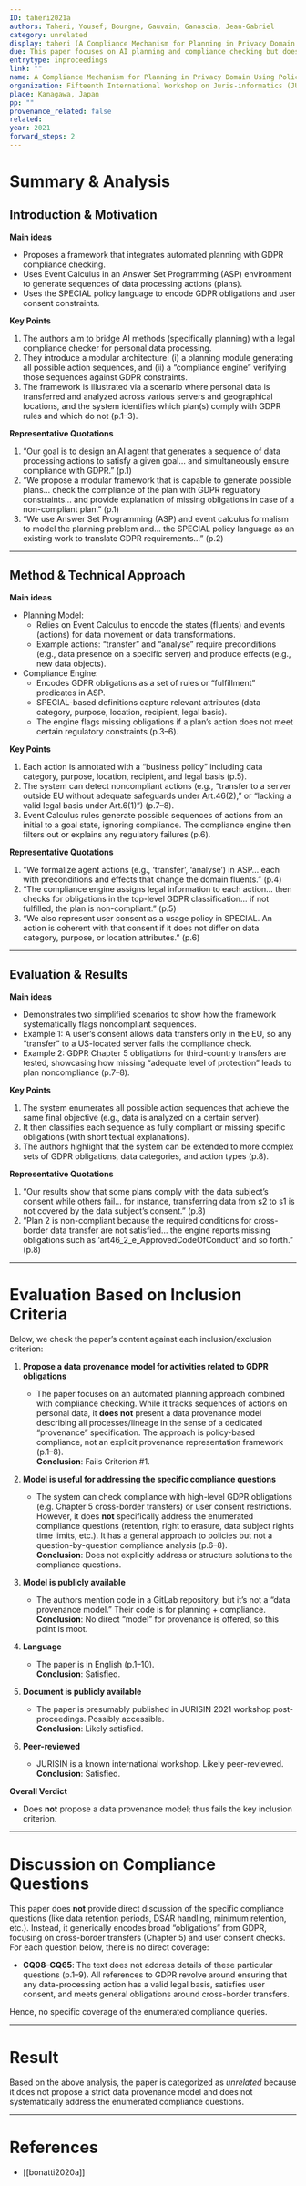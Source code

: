 ```yaml
---
ID: taheri2021a
authors: Taheri, Yousef; Bourgne, Gauvain; Ganascia, Jean-Gabriel
category: unrelated
display: taheri (A Compliance Mechanism for Planning in Privacy Domain Using Policies)
due: This paper focuses on AI planning and compliance checking but does not propose a data provenance model for GDPR obligations.
entrytype: inproceedings
link: ""
name: A Compliance Mechanism for Planning in Privacy Domain Using Policies
organization: Fifteenth International Workshop on Juris-informatics (JURISIN 2021)
place: Kanagawa, Japan
pp: ""
provenance_related: false
related: 
year: 2021
forward_steps: 2
---
```


# Summary & Analysis

## Introduction & Motivation

**Main ideas**

- Proposes a framework that integrates automated planning with GDPR compliance checking.
- Uses Event Calculus in an Answer Set Programming (ASP) environment to generate sequences of data processing actions (plans).
- Uses the SPECIAL policy language to encode GDPR obligations and user consent constraints.

**Key Points**

1. The authors aim to bridge AI methods (specifically planning) with a legal compliance checker for personal data processing.
2. They introduce a modular architecture: (i) a planning module generating all possible action sequences, and (ii) a “compliance engine” verifying those sequences against GDPR constraints.
3. The framework is illustrated via a scenario where personal data is transferred and analyzed across various servers and geographical locations, and the system identifies which plan(s) comply with GDPR rules and which do not (p.1–3).

**Representative Quotations**

1. “Our goal is to design an AI agent that generates a sequence of data processing actions to satisfy a given goal… and simultaneously ensure compliance with GDPR.” (p.1)
2. “We propose a modular framework that is capable to generate possible plans… check the compliance of the plan with GDPR regulatory constraints… and provide explanation of missing obligations in case of a non-compliant plan.” (p.1)
3. “We use Answer Set Programming (ASP) and event calculus formalism to model the planning problem and… the SPECIAL policy language as an existing work to translate GDPR requirements…” (p.2)

---

## Method & Technical Approach

**Main ideas**

- Planning Model:
    - Relies on Event Calculus to encode the states (fluents) and events (actions) for data movement or data transformations.
    - Example actions: “transfer” and “analyse” require preconditions (e.g., data presence on a specific server) and produce effects (e.g., new data objects).
- Compliance Engine:
    - Encodes GDPR obligations as a set of rules or “fulfillment” predicates in ASP.
    - SPECIAL-based definitions capture relevant attributes (data category, purpose, location, recipient, legal basis).
    - The engine flags missing obligations if a plan’s action does not meet certain regulatory constraints (p.3–6).

**Key Points**

1. Each action is annotated with a “business policy” including data category, purpose, location, recipient, and legal basis (p.5).
2. The system can detect noncompliant actions (e.g., “transfer to a server outside EU without adequate safeguards under Art.46(2),” or “lacking a valid legal basis under Art.6(1)”) (p.7–8).
3. Event Calculus rules generate possible sequences of actions from an initial to a goal state, ignoring compliance. The compliance engine then filters out or explains any regulatory failures (p.6).

**Representative Quotations**

1. “We formalize agent actions (e.g., ‘transfer’, ‘analyse’) in ASP… each with preconditions and effects that change the domain fluents.” (p.4)
2. “The compliance engine assigns legal information to each action… then checks for obligations in the top-level GDPR classification… if not fulfilled, the plan is non-compliant.” (p.5)
3. “We also represent user consent as a usage policy in SPECIAL. An action is coherent with that consent if it does not differ on data category, purpose, or location attributes.” (p.6)

---

## Evaluation & Results

**Main ideas**

- Demonstrates two simplified scenarios to show how the framework systematically flags noncompliant sequences.
- Example 1: A user’s consent allows data transfers only in the EU, so any “transfer” to a US-located server fails the compliance check.
- Example 2: GDPR Chapter 5 obligations for third-country transfers are tested, showcasing how missing “adequate level of protection” leads to plan noncompliance (p.7–8).

**Key Points**

1. The system enumerates all possible action sequences that achieve the same final objective (e.g., data is analyzed on a certain server).
2. It then classifies each sequence as fully compliant or missing specific obligations (with short textual explanations).
3. The authors highlight that the system can be extended to more complex sets of GDPR obligations, data categories, and action types (p.8).

**Representative Quotations**

1. “Our results show that some plans comply with the data subject’s consent while others fail… for instance, transferring data from s2 to s1 is not covered by the data subject’s consent.” (p.8)
2. “Plan 2 is non-compliant because the required conditions for cross-border data transfer are not satisfied… the engine reports missing obligations such as ‘art46_2_e_ApprovedCodeOfConduct’ and so forth.” (p.8)

---

# Evaluation Based on Inclusion Criteria

Below, we check the paper’s content against each inclusion/exclusion criterion:

1. **Propose a data provenance model for activities related to GDPR obligations**
    
    - The paper focuses on an automated planning approach combined with compliance checking. While it tracks sequences of actions on personal data, it **does not** present a data provenance model describing all processes/lineage in the sense of a dedicated “provenance” specification. The approach is policy-based compliance, not an explicit provenance representation framework (p.1–8).  
        **Conclusion**: Fails Criterion #1.
2. **Model is useful for addressing the specific compliance questions**
    
    - The system can check compliance with high-level GDPR obligations (e.g. Chapter 5 cross-border transfers) or user consent restrictions. However, it does **not** specifically address the enumerated compliance questions (retention, right to erasure, data subject rights time limits, etc.). It has a general approach to policies but not a question-by-question compliance analysis (p.6–8).  
        **Conclusion**: Does not explicitly address or structure solutions to the compliance questions.
3. **Model is publicly available**
    
    - The authors mention code in a GitLab repository, but it’s not a “data provenance model.” Their code is for planning + compliance.  
        **Conclusion**: No direct “model” for provenance is offered, so this point is moot.
4. **Language**
    
    - The paper is in English (p.1–10).  
        **Conclusion**: Satisfied.
5. **Document is publicly available**
    
    - The paper is presumably published in JURISIN 2021 workshop post-proceedings. Possibly accessible.  
        **Conclusion**: Likely satisfied.
6. **Peer-reviewed**
    
    - JURISIN is a known international workshop. Likely peer-reviewed.  
        **Conclusion**: Satisfied.

**Overall Verdict**

- Does **not** propose a data provenance model; thus fails the key inclusion criterion.

---

# Discussion on Compliance Questions

This paper does **not** provide direct discussion of the specific compliance questions (like data retention periods, DSAR handling, minimum retention, etc.). Instead, it generically encodes broad “obligations” from GDPR, focusing on cross-border transfers (Chapter 5) and user consent checks. For each question below, there is no direct coverage:

- **CQ08–CQ65**: The text does not address details of these particular questions (p.1–9). All references to GDPR revolve around ensuring that any data-processing action has a valid legal basis, satisfies user consent, and meets general obligations around cross-border transfers.

Hence, no specific coverage of the enumerated compliance queries.

---

# Result

Based on the above analysis, the paper is categorized as _unrelated_ because it does not propose a strict data provenance model and does not systematically address the enumerated compliance questions.

---

# References

- [[bonatti2020a]]